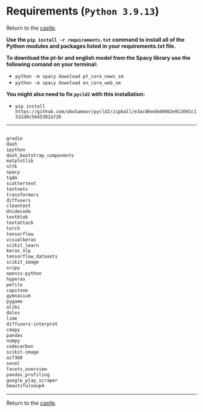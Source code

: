 # Requirements (`Python 3.9.13`)

Return to the [castle](https://github.com/Nkluge-correa/teeny-tiny_castle).

**Use the `pip install -r requirements.txt` command to install all of the Python modules and packages listed in your requirements.txt file.**

**To download the pt-br and english model from the Spacy library use the following comand on your terminal:**

- `python -m spacy download pt_core_news_sm`
- `python -m spacy download en_core_web_sm`

**You might also need to fix `pycld2` with this installation:**

- `pip install https://github.com/aboSamoor/pycld2/zipball/e3ac86ed4d4902e912691c1531d0c5645382a726`

---

```bash

gradio
dash
ipython
dash_bootstrap_components
matplotlib
nltk
spacy
tqdm
scattertext
textnets
transformers
diffusers
cleantext
Unidecode
textblob
textattack
torch
tensorflow
visualkeras
scikit_learn
keras_nlp
tensorflow_datasets
scikit_image
scipy
opencv-python
hyperas
pefile
capstone
gymnasium
pygame
alibi
dalex
lime
diffusers-interpret
cmapy
pandas
numpy
codecarbon
scikit-image
aif360
secml
facets_overview
pandas_profiling
google_play_scraper
beautifulsoup4

```

---

Return to the [castle](https://github.com/Nkluge-correa/teeny-tiny_castle).
